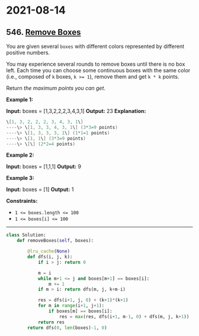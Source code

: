 # 2021-08-14

## 546. [Remove Boxes](https://leetcode.com/problems/remove-boxes/)

You are given several `boxes` with different colors represented by different positive numbers.

You may experience several rounds to remove boxes until there is no box left. Each time you can choose some continuous boxes with the same color (i.e., composed of `k` boxes, `k >= 1`), remove them and get `k * k` points.

Return _the maximum points you can get_.

**Example 1:**

**Input:** boxes = \[1,3,2,2,2,3,4,3,1\]
**Output:** 23
**Explanation:**

```s
\[1, 3, 2, 2, 2, 3, 4, 3, 1\]
----\> \[1, 3, 3, 4, 3, 1\] (3*3=9 points)
----\> \[1, 3, 3, 3, 1\] (1*1=1 points)
----\> \[1, 1\] (3*3=9 points)
----\> \[\] (2*2=4 points)
```

**Example 2:**

**Input:** boxes = \[1,1,1\]
**Output:** 9

**Example 3:**

**Input:** boxes = \[1\]
**Output:** 1

**Constraints:**

- `1 <= boxes.length <= 100`
- `1 <= boxes[i] <= 100`

---

```py
class Solution:
    def removeBoxes(self, boxes):

        @lru_cache(None)
        def dfs(i, j, k):
            if i > j: return 0

            m = i
            while m+1 <= j and boxes[m+1] == boxes[i]:
                m += 1
            if m > i: return dfs(m, j, k+m-i)

            res = dfs(i+1, j, 0) + (k+1)*(k+1)
            for m in range(i+1, j+1):
                if boxes[m] == boxes[i]:
                    res = max(res, dfs(i+1, m-1, 0) + dfs(m, j, k+1))
            return res
        return dfs(0, len(boxes)-1, 0)
```
